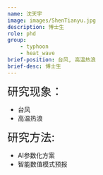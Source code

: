 ```yaml
---
name: 沈天宇
image: images/ShenTianyu.jpg
description: 博士生
role: phd
group: 
    - typhoon
    - heat_wave
brief-position: 台风, 高温热浪
brief-desc: 博士生
---
```


<span style="font-size: 25px;">研究现象：
* 台风
* 高温热浪

<span style="font-size: 25px;">研究方法: 
* AI参数化方案
* 智能数值模式预报